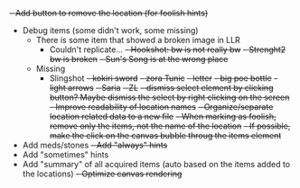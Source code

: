 ~~- Add button to remove the location (for foolish hints)~~
- Debug items (some didn't work, some missing)
    - There is some item that showed a broken image in LLR
        - Couldn't replicate...
    ~~- Hookshot: bw is not really bw~~
    ~~- Strenght2 bw is broken~~
    ~~- Sun's Song is at the wrong place~~
    - Missing
        - Slingshot
        ~~- kokiri sword~~
        ~~- zora Tunic~~
        ~~- letter~~ 
        ~~- big poe bottle~~
        ~~- light arrows~~
        ~~- Saria~~
        ~~- ZL~~
~~- dismiss select element by clicking button? Maybe dismiss the select by right clicking on the screen~~
~~- Improve readability of location names~~
~~- Organize/separate location related data to a new file~~
~~- When marking as foolish, remove only the items, not the name of the location~~
~~- If possible, make the click on the canvas bubble throug the items element~~
- Add meds/stones
~~- Add "always" hints~~
- Add "sometimes" hints
- Add "summary" of all acquired items (auto based on the items added to the locations)
~~- Optimize canvas rendering~~

